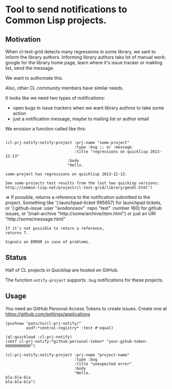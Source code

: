 # Tool to send notifications to Common Lisp projects.

## Motivation

   When cl-test-grid detects many regressions in some library,
   we sant to inform the library authors. Informing library
   authors taks lot of manual work: google for the library home
   page, learn where it's issue tracker or makling list,
   send the message.

   We want to authomate this.

   Also, other CL community members have similar needs.

   It looks like we need two types of notifications:
   - open bugs in issue trackers when we want library authros to 
     take some action
   - just a notification message, maybe to mailing list or author email

   We envision a function called like this:
   ```common-lisp

   (cl-prj-notify:notify-project :prj-name "some-project"
                                 :type :bug ;; or :message
                                 :title "regressions on quicklisp 2013-12-13"
                              :body
                              "Hello.

some-project has regressions on quicklisp 2013-12-13.

See some-projects test results from the last two quickisp versions:
http://common-lisp.net/project/cl-test-grid/library/gendl.html")

   ```

 => If possible, returns a reference to the notification submitted to the project.
    Something like '(:launchpad-ticket 995657) for launchpad tickets,
    or '(:github-issue :user "avodonosov" :repo "test" :number 160) for github issues,
    or '(mail-archive "http://some/archive/item.html")
    or just an URI "http://some/message.html"

    If it's not possible to return a reference,
    returns T.

    Signals an ERROR in case of problems.


## Status

   Half of CL projects in Quicklisp are hosted on GitHub.

   The function `notify-project` supports `:bug` notifications
   for these projects.

## Usage

   You need an GitHub Personal Access Tokens to create issues.
   Create one at https://github.com/settings/applications

   ```common-lisp
   (pushnew "pats/to/cl-prj-notify/"
            asdf:*central-registry* :test #'equal)

   (ql:quickload :cl-prj-notify)
   (setf cl-prj-notify:*github-personal-token* "your-gihub-token-00000000000")

   (cl-prj-notify:notify-project :prj-name "project-name"
                                 :type :bug
                                 :title "unexpected error"
                                 :body
                                 "Hello.
bla-bla-bla
bla-bla-bla")
   ```